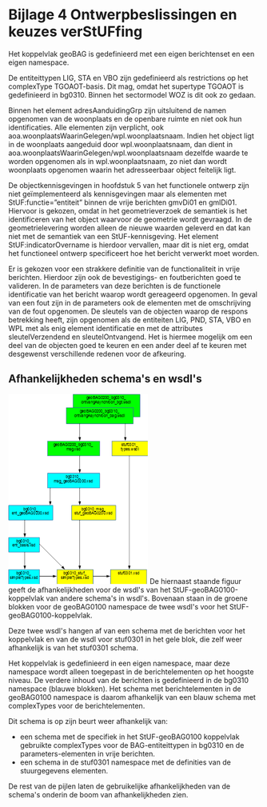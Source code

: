 # Bijlage 4 Ontwerpbeslissingen en keuzes verStUFfing 

Het koppelvlak geoBAG is gedefinieerd met een eigen berichtenset en een eigen namespace. 

De entiteittypen LIG, STA en VBO zijn gedefinieerd als restrictions op het complexType TGOAOT-basis. Dit mag, omdat het supertype TGOAOT is gedefinieerd in bg0310. Binnen het sectormodel WOZ is dit ook zo gedaan. 

Binnen het element adresAanduidingGrp zijn uitsluitend de namen opgenomen van de woonplaats en de openbare ruimte en niet ook hun identificaties. Alle elementen zijn verplicht, ook aoa.woonplaatsWaarinGelegen/wpl.woonplaatsnaam. Indien het object ligt in de woonplaats aangeduid door wpl.woonplaatsnaam, dan dient in aoa.woonplaatsWaarinGelegen/wpl.woonplaatsnaam dezelfde waarde te worden opgenomen als in wpl.woonplaatsnaam, zo niet dan wordt woonplaats opgenomen waarin het adresseerbaar object feitelijk ligt. 

De objectkennisgevingen in hoofdstuk 5 van het functionele ontwerp zijn niet geïmplementeerd als kennisgevingen maar als elementen met StUF:functie=”entiteit” binnen de vrije berichten gmvDi01 en gmlDi01. Hiervoor is gekozen, omdat in het geometrieverzoek de semantiek is het identificeren van het object waarvoor de geometrie wordt gevraagd. In de geometrielevering worden alleen de nieuwe waarden geleverd en dat kan niet met de semantiek van een StUF-kennisgeving. Het element StUF:indicatorOvername is hierdoor vervallen, maar dit is niet erg, omdat het functioneel ontwerp specificeert hoe het bericht verwerkt moet worden. 

Er is gekozen voor een strakkere definitie van de functionaliteit in vrije berichten. Hierdoor zijn ook de bevestigings- en foutberichten goed te valideren. In de parameters van deze berichten is de functionele identificatie van het bericht waarop wordt gereageerd opgenomen. In geval van een fout zijn in de parameters ook de elementen met de omschrijving van de fout opgenomen. De sleutels van de objecten waarop de respons betrekking heeft, zijn opgenomen als de entiteiten LIG, PND, STA, VBO en WPL met als enig element identificatie en met de attributes sleutelVerzendend en sleutelOntvangend. Het is hiermee mogelijk om een deel van de objecten goed te keuren en een ander deel af te keuren met desgewenst verschillende redenen voor de afkeuring. 

## Afhankelijkheden schema's en wsdl's 
![Afhankelijkheden schema's en wsdl's](media/fig-afhankelijkheden-schema-wsdl.png) 
De hiernaast staande figuur geeft de afhankelijkheden voor de wsdl's van het StUF-geoBAG0100-koppelvlak van andere schema's in wsdl's. Bovenaan staan in de groene blokken voor de geoBAG0100 namespace de twee wsdl's voor het StUF-geoBAG0100-koppelvlak. 

Deze twee wsdl's hangen af van een schema met de berichten voor het koppelvlak en van de wsdl voor stuf0301 in het gele blok, die zelf weer afhankelijk is van het stuf0301 schema.  

Het koppelvlak is gedefinieerd in een eigen namespace, maar deze namespace wordt alleen toegepast in de berichtelementen op het hoogste niveau. De verdere inhoud van de berichten is gedefinieerd in de bg0310 namespace (blauwe blokken). Het schema met berichtelementen in de geoBAG0100 namespace is daarom afhankelijk van een blauw schema met complexTypes voor de berichtelementen. 

Dit schema is op zijn beurt weer afhankelijk van: 
* een schema met de specifiek in het StUF-geoBAG0100 koppelvlak gebruikte complexTypes voor de BAG-entiteittypen in bg0310 en de parameters-elementen in vrije berichten. 
* een schema in de stuf0301 namespace met de definities van de stuurgegevens elementen. 

De rest van de pijlen laten de gebruikelijke afhankelijkheden van de schema's onderin de boom van afhankelijkheden zien. 
